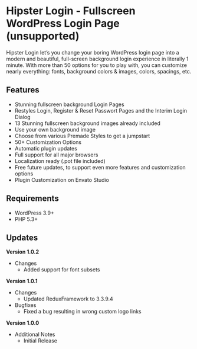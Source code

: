 Hipster Login - Fullscreen WordPress Login Page (unsupported)
=============================================================

Hipster Login let’s you change your boring WordPress login page into a modern and beautiful, full-screen background login experience in literally 1 minute. With more than 50 options for you to play with, you can customize nearly everything: fonts, background colors & images, colors, spacings, etc.

Features
--------

- Stunning fullscreen background Login Pages
- Restyles Login, Register & Reset Passwort Pages and the Interim Login Dialog
- 13 Stunning fullscreen background images already included
- Use your own background image
- Choose from various Premade Styles to get a jumpstart
- 50+ Customization Options
- Automatic plugin updates
- Full support for all major browsers
- Localization ready (.pot file included)
- Free future updates, to support even more features and customization options
- Plugin Customization on Envato Studio

Requirements
------------

- WordPress 3.9+
- PHP 5.3+

Updates
-------

**Version 1.0.2**

- Changes
  - Added support for font subsets
  
**Version 1.0.1**

- Changes
  - Updated ReduxFramework to 3.3.9.4
- Bugfixes
  - Fixed a bug resulting in wrong custom logo links
  
**Version 1.0.0**

- Additional Notes
  - Initial Release
